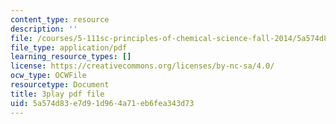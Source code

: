 ```yaml
---
content_type: resource
description: ''
file: /courses/5-111sc-principles-of-chemical-science-fall-2014/5a574d83e7d91d964a71eb6fea343d73_wS1MX-C2V9w.pdf
file_type: application/pdf
learning_resource_types: []
license: https://creativecommons.org/licenses/by-nc-sa/4.0/
ocw_type: OCWFile
resourcetype: Document
title: 3play pdf file
uid: 5a574d83-e7d9-1d96-4a71-eb6fea343d73
---
```

